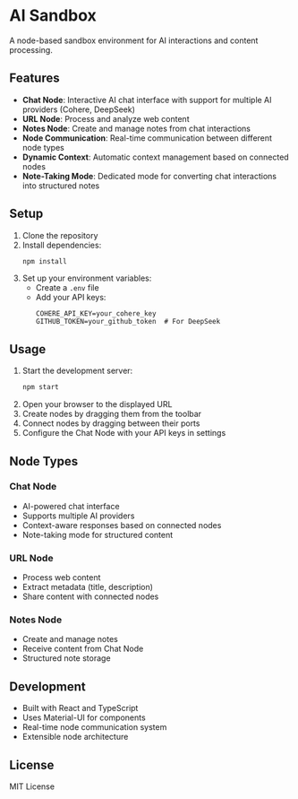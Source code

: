 # AI Sandbox

A node-based sandbox environment for AI interactions and content processing.

## Features

- **Chat Node**: Interactive AI chat interface with support for multiple AI providers (Cohere, DeepSeek)
- **URL Node**: Process and analyze web content
- **Notes Node**: Create and manage notes from chat interactions
- **Node Communication**: Real-time communication between different node types
- **Dynamic Context**: Automatic context management based on connected nodes
- **Note-Taking Mode**: Dedicated mode for converting chat interactions into structured notes

## Setup

1. Clone the repository
2. Install dependencies:
   ```bash
   npm install
   ```
3. Set up your environment variables:
   - Create a `.env` file
   - Add your API keys:
     ```
     COHERE_API_KEY=your_cohere_key
     GITHUB_TOKEN=your_github_token  # For DeepSeek
     ```

## Usage

1. Start the development server:
   ```bash
   npm start
   ```
2. Open your browser to the displayed URL
3. Create nodes by dragging them from the toolbar
4. Connect nodes by dragging between their ports
5. Configure the Chat Node with your API keys in settings

## Node Types

### Chat Node
- AI-powered chat interface
- Supports multiple AI providers
- Context-aware responses based on connected nodes
- Note-taking mode for structured content

### URL Node
- Process web content
- Extract metadata (title, description)
- Share content with connected nodes

### Notes Node
- Create and manage notes
- Receive content from Chat Node
- Structured note storage

## Development

- Built with React and TypeScript
- Uses Material-UI for components
- Real-time node communication system
- Extensible node architecture

## License

MIT License 